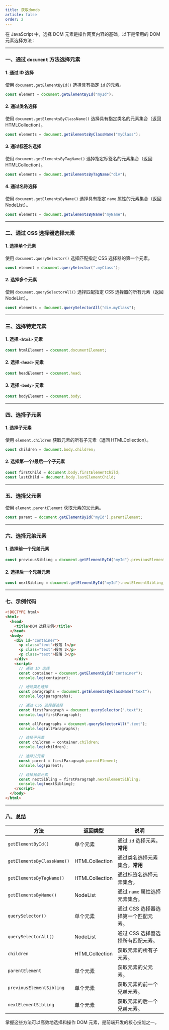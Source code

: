 ```yaml
---
title: 获取domdo
article: false
order: 2
---
```

在 JavaScript 中，选择 DOM 元素是操作网页内容的基础。以下是常用的 DOM 元素选择方法：

---

### **一、通过 `document` 方法选择元素**
#### **1. 通过 ID 选择**
使用 `document.getElementById()` 选择具有指定 `id` 的元素。
```javascript
const element = document.getElementById("myId");
```

#### **2. 通过类名选择**
使用 `document.getElementsByClassName()` 选择具有指定类名的元素集合（返回 HTMLCollection）。
```javascript
const elements = document.getElementsByClassName("myClass");
```

#### **3. 通过标签名选择**
使用 `document.getElementsByTagName()` 选择指定标签名的元素集合（返回 HTMLCollection）。
```javascript
const elements = document.getElementsByTagName("div");
```

#### **4. 通过名称选择**
使用 `document.getElementsByName()` 选择具有指定 `name` 属性的元素集合（返回 NodeList）。
```javascript
const elements = document.getElementsByName("myName");
```

---

### **二、通过 CSS 选择器选择元素**
#### **1. 选择单个元素**
使用 `document.querySelector()` 选择匹配指定 CSS 选择器的第一个元素。
```javascript
const element = document.querySelector(".myClass");
```

#### **2. 选择多个元素**
使用 `document.querySelectorAll()` 选择匹配指定 CSS 选择器的所有元素（返回 NodeList）。
```javascript
const elements = document.querySelectorAll("div.myClass");
```

---

### **三、选择特定元素**
#### **1. 选择 `<html>` 元素**
```javascript
const htmlElement = document.documentElement;
```

#### **2. 选择 `<head>` 元素**
```javascript
const headElement = document.head;
```

#### **3. 选择 `<body>` 元素**
```javascript
const bodyElement = document.body;
```

---

### **四、选择子元素**
#### **1. 选择子元素**
使用 `element.children` 获取元素的所有子元素（返回 HTMLCollection）。
```javascript
const children = document.body.children;
```

#### **2. 选择第一个/最后一个子元素**
```javascript
const firstChild = document.body.firstElementChild;
const lastChild = document.body.lastElementChild;
```

---

### **五、选择父元素**
使用 `element.parentElement` 获取元素的父元素。
```javascript
const parent = document.getElementById("myId").parentElement;
```

---

### **六、选择兄弟元素**
#### **1. 选择前一个兄弟元素**
```javascript
const previousSibling = document.getElementById("myId").previousElementSibling;
```

#### **2. 选择后一个兄弟元素**
```javascript
const nextSibling = document.getElementById("myId").nextElementSibling;
```

---

### **七、示例代码**
```html
<!DOCTYPE html>
<html>
  <head>
    <title>DOM 选择示例</title>
  </head>
  <body>
    <div id="container">
      <p class="text">段落 1</p>
      <p class="text">段落 2</p>
      <p class="text">段落 3</p>
    </div>
    <script>
      // 通过 ID 选择
      const container = document.getElementById("container");
      console.log(container);

      // 通过类名选择
      const paragraphs = document.getElementsByClassName("text");
      console.log(paragraphs);

      // 通过 CSS 选择器选择
      const firstParagraph = document.querySelector(".text");
      console.log(firstParagraph);

      const allParagraphs = document.querySelectorAll(".text");
      console.log(allParagraphs);

      // 选择子元素
      const children = container.children;
      console.log(children);

      // 选择父元素
      const parent = firstParagraph.parentElement;
      console.log(parent);

      // 选择兄弟元素
      const nextSibling = firstParagraph.nextElementSibling;
      console.log(nextSibling);
    </script>
  </body>
</html>
```

---

### **八、总结**
| **方法**                   | **返回类型**   | **说明**                            |
| -------------------------- | -------------- | ----------------------------------- |
| `getElementById()`         | 单个元素       | 通过 `id` 选择元素。**常用**        |
| `getElementsByClassName()` | HTMLCollection | 通过类名选择元素集合。**常用**      |
| `getElementsByTagName()`   | HTMLCollection | 通过标签名选择元素集合。            |
| `getElementsByName()`      | NodeList       | 通过 `name` 属性选择元素集合。      |
| `querySelector()`          | 单个元素       | 通过 CSS 选择器选择第一个匹配元素。 |
| `querySelectorAll()`       | NodeList       | 通过 CSS 选择器选择所有匹配元素。   |
| `children`                 | HTMLCollection | 获取元素的所有子元素。              |
| `parentElement`            | 单个元素       | 获取元素的父元素。                  |
| `previousElementSibling`   | 单个元素       | 获取元素的前一个兄弟元素。          |
| `nextElementSibling`       | 单个元素       | 获取元素的后一个兄弟元素。          |

掌握这些方法可以高效地选择和操作 DOM 元素，是前端开发的核心技能之一。

